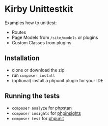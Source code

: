 # Kirby Unittestkit

Examples how to unittest:

- Routes
- Page Models from `/site/models` or plugins
- Custom Classes from plugins

## Installation

- clone or download the zip
- run `composer install`
- (optional) install a phpunit plugin for your IDE

## Running the tests

- `composer analyze` for [phpstan](https://github.com/phpstan/phpstan)
- `composer insights` for [phpinsights](https://phpinsights.com/)
- `composer test` for [phpunit](https://phpunit.de/)
